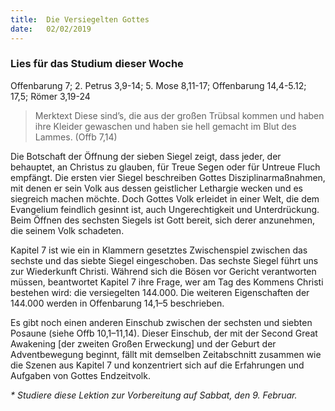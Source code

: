 ```yaml
---
title:  Die Versiegelten Gottes
date:   02/02/2019
---
```


### Lies für das Studium dieser Woche
Offenbarung 7; 2. Petrus 3,9-14; 5. Mose 8,11-17; Offenbarung 14,4-5.12; 17,5; Römer 3,19-24

> Merktext
> Diese sind’s, die aus der großen Trübsal kommen und haben ihre Kleider gewaschen und haben sie hell gemacht im Blut des Lammes. (Offb 7,14)

Die Botschaft der Öffnung der sieben Siegel zeigt, dass jeder, der behauptet, an Christus zu glauben, für Treue Segen oder für Untreue Fluch empfängt. Die ersten vier Siegel beschreiben Gottes Disziplinarmaßnahmen, mit denen er sein Volk aus dessen geistlicher Lethargie wecken und es siegreich machen möchte. Doch Gottes Volk erleidet in einer Welt, die dem Evangelium feindlich gesinnt ist, auch Ungerechtigkeit und Unterdrückung. Beim Öffnen des sechsten Siegels ist Gott bereit, sich derer anzunehmen, die seinem Volk schadeten.

Kapitel 7 ist wie ein in Klammern gesetztes Zwischenspiel zwischen das sechste und das siebte Siegel eingeschoben. Das sechste Siegel führt uns zur Wiederkunft Christi. Während sich die Bösen vor Gericht verantworten müssen, beantwortet Kapitel 7 ihre Frage, wer am Tag des Kommens Christi bestehen wird: die versiegelten 144.000. Die weiteren Eigenschaften der 144.000 werden in Offenbarung 14,1–5 beschrieben.

Es gibt noch einen anderen Einschub zwischen der sechsten und siebten Posaune (siehe Offb 10,1–11,14). Dieser Einschub, der mit der Second Great Awakening [der zweiten Großen Erweckung] und der Geburt der Adventbewegung beginnt, fällt mit demselben Zeitabschnitt zusammen wie die Szenen aus Kapitel 7 und konzentriert sich auf die Erfahrungen und Aufgaben von Gottes Endzeitvolk.

_* Studiere diese Lektion zur Vorbereitung auf Sabbat, den 9. Februar._